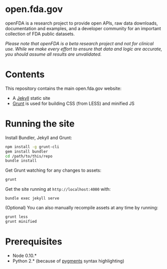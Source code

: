 # open.fda.gov

openFDA is a research project to provide open APIs, raw data downloads, documentation and examples, and a developer community for an important collection of FDA public datasets.

*Please note that openFDA is a beta research project and not for clinical use. While we make every effort to ensure that data and logic are accurate, you should assume all results are unvalidated.*

# Contents

This repository contains the main open.fda.gov website:

* A [Jekyll](http://jekyllrb.com/) static site
* [Grunt](http://gruntjs.com/) is used for building CSS (from LESS) and minified JS

# Running the site

Install Bundler, Jekyll and Grunt:

```bash
npm install -g grunt-cli
gem install bundler
cd /path/to/this/repo
bundle install
```

Get Grunt watching for any changes to assets:

```bash
grunt
```

Get the site running at `http://localhost:4000` with:

```
bundle exec jekyll serve
```

(Optional) You can also manually recompile assets at any time by running:

```bash
grunt less
grunt minified
```

# Prerequisites

* Node 0.10.*
* Python 2.* (because of [pygments](https://github.com/tmm1/pygments.rb) syntax highlighting)